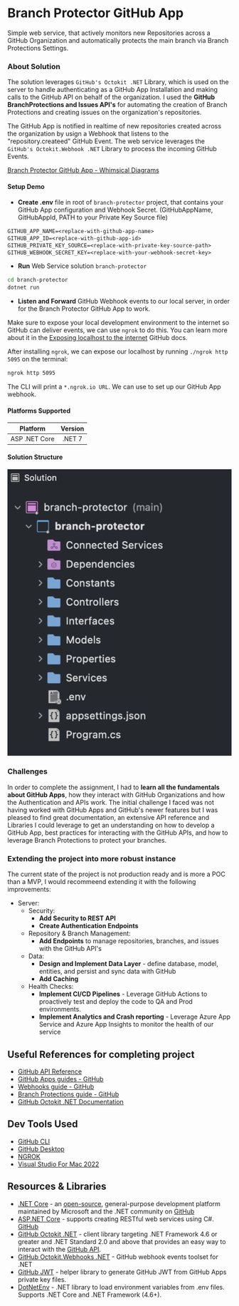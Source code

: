 # Branch Protector GitHub App
Simple web service, that actively monitors new Repositories across a GitHub Organization and automatically protects the main branch via Branch Protections Settings.

### About Solution
The solution leverages `GitHub's Octokit .NET` Library, which is used on the server to handle authenticating as a GitHub App Installation and making calls to the GitHub API on behalf of the organization. I used the **GitHub BranchProtections and Issues API's** for automating the creation of Branch Protections and creating issues on the organization's repositories.

The GitHub App is notified in realtime of new repositories created across the organization by usign a Webhook that listens to the "repository.createed" GitHub Event. The web service leverages  the `GitHub's Octokit.Webhook .NET` Library to process the incoming GitHub Events.

[Branch Protector GitHub App - Whimsical Diagrams]()

#### Setup Demo
- **Create .env** file in root of `branch-protector` project, that contains your GitHub App configuration and Webhook Secret. (GitHubAppName, GitHubAppId, PATH to your Private Key Source file)
```env
GITHUB_APP_NAME=<replace-with-github-app-name>
GITHUB_APP_ID=<replace-with-github-app-id>
GITHUB_PRIVATE_KEY_SOURCE=<replace-with-private-key-source-path>
GITHUB_WEBHOOK_SECRET_KEY=<replace-with-your-webhook-secret-key>
```
- **Run** Web Service solution `branch-protector`
```bash
cd branch-protector
dotnet run
```

- **Listen and Forward** GitHub Webhook events to our local server, in order for the Branch Protector GitHub App to work.

Make sure to expose your local development environment to the internet so GitHub can deliver events, we can use `ngrok` to do this. You can learn more about it in the [Exposing localhost to the internet](https://docs.github.com/en/developers/webhooks-and-events/webhooks/creating-webhooks#exposing-localhost-to-the-internet) GitHub docs.

After installing `ngrok`, we can expose our localhost by running `./ngrok http 5095` on the terminal:
```bash
ngrok http 5095
```
The CLI will print a `*.ngrok.io URL`. We can use to set up our GitHub App webhook.

#### Platforms Supported
|Platform|Version|
| ------------------- | :------------------: |
|ASP .NET Core| .NET 7 |

#### Solution Structure
![branch-protector Project Structure](Images/ProjectStructureBranchProtector.png)

### Challenges
In order to complete the assignment, I had to **learn all the fundamentals about GitHub Apps**, how they interact with GitHub Organizations and how the Authentication and APIs work. The initial challenge I faced was not having worked with GitHub Apps and GitHub's newer features but I was pleased to find great documentation, an extensive API reference and Libraries I could leverage to get an understanding on how to develop a GitHub App, best practices for interacting with the GitHub APIs, and how to leverage Branch Protections to protect your branches.

### Extending the project into more robust instance
The current state of the project is not production ready and is more a POC than a MVP, I would recommeend extending it with the following improvements:
- Server:
    - Security:
        - **Add Security to REST API**
        - **Create Authentication Endpoints**
    - Repository & Branch Management:
        - **Add Endpoints** to manage repositories, branches, and issues with the GitHub API's
    - Data:
        - **Design and Implement Data Layer** - define database, model, entities, and persist and sync data with GitHub
        - **Add Caching**
    - Health Checks:
        - **Implement CI/CD Pipelines** - Leverage GitHub Actions to proactively test and deploy the code to QA and Prod environments.
        - **Implement Analytics and Crash reporting** - Leverage Azure App Service and Azure App Insights to monitor the health of our service

## Useful References for completing project
- [GitHub API Reference](https://docs.github.com/en/rest)
- [GitHub Apps guides - GitHub](https://docs.github.com/en/developers/apps/getting-started-with-apps/about-apps)
- [Webhooks guide - GitHub](https://docs.github.com/en/developers/webhooks-and-events/webhooks/about-webhooks)
- [Branch Protections guide - GitHub](https://docs.github.com/en/repositories/configuring-branches-and-merges-in-your-repository/defining-the-mergeability-of-pull-requests/about-protected-branches)
- [GitHub Octokit .NET Documentation](https://github.com/octokit/octokit.net/blob/main/docs/getting-started.md)

## Dev Tools Used
- [GitHub CLI](https://cli.github.com/)
- [GitHub Desktop](https://desktop.github.com/)
- [NGROK](https://ngrok.com/)
- [Visual Studio For Mac 2022](https://visualstudio.microsoft.com/vs/mac/)

## Resources & Libraries
- [.NET Core](https://dotnet.microsoft.com/en-us/learn/aspnet/what-is-aspnet-core) - an [open-source](https://github.com/dotnet/core), general-purpose development platform maintained by Microsoft and the .NET community on [GitHub](https://github.com/dotnet/core)
- [ASP.NET Core](https://docs.microsoft.com/en-us/aspnet/core/?view=aspnetcore-3.1) - supports creating RESTful web services using C#. [GitHub](https://github.com/dotnet/aspnetcore)
- [GitHub Octokit .NET](https://github.com/octokit/octokit.net) - client library targeting .NET Framework 4.6 or greater and .NET Standard 2.0 and above that provides an easy way to interact with the [GitHub API](http://developer.github.com/v3/).
- [GitHub Octokit.Webhooks .NET](https://github.com/octokit/webhooks.net/) - GitHub webhook events toolset for .NET
- [GitHub JWT](https://github.com/adriangodong/githubjwt) - helper library to generate GitHub JWT from GitHub Apps private key files.
- [DotNetEnv](https://github.com/tonerdo/dotnet-env) - .NET library to load environment variables from .env files. Supports .NET Core and .NET Framework (4.6+).
    
